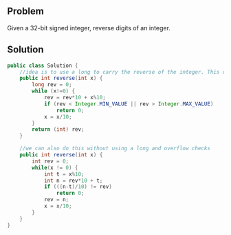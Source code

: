 ## Problem

Given a 32-bit signed integer, reverse digits of an integer.


## Solution

```Java
public class Solution {
	//idea is to use a long to carry the reverse of the integer. This can help us deal with overflow cases
	public int reverse(int x) {
		long rev = 0;
		while (x!=0) {
			rev = rev*10 + x%10;
			if (rev < Integer.MIN_VALUE || rev > Integer.MAX_VALUE) 
				return 0;	
			x = x/10;
		}
		return (int) rev;
	}

	//we can also do this without using a long and overflow checks
	public int reverse(int x) {
		int rev = 0;
		while(x != 0) {
			int t = x%10;
			int n = rev*10 + t;
			if (((n-t)/10) != rev) 
				return 0;
			rev = n;
			x = x/10;
		}
	}
}

```


